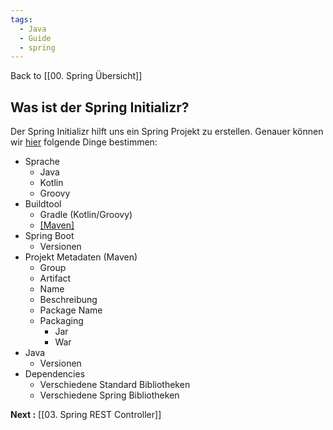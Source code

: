 ```yaml
---
tags:
  - Java
  - Guide
  - spring
---
```

Back to [[00. Spring Übersicht]]
## Was ist der Spring Initializr?

Der Spring Initializr hilft uns ein Spring Projekt zu erstellen. Genauer können wir [hier](https://start.spring.io/) folgende Dinge bestimmen:

- Sprache
	- Java
	- Kotlin
	- Groovy
- Buildtool
	- Gradle (Kotlin/Groovy)
	- [[Maven]](Java)
- Spring Boot
	- Versionen
- Projekt Metadaten (Maven)
	- Group
	- Artifact
	- Name
	- Beschreibung
	- Package Name
	- Packaging
		- Jar
		- War
- Java
	- Versionen
- Dependencies
	- Verschiedene Standard Bibliotheken
	- Verschiedene Spring Bibliotheken


**Next :** [[03. Spring REST Controller]]
